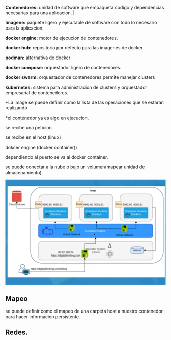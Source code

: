 **Contenedores:** unidad de software que empaqueta codigo y dependencias necesarias para una aplicacion. |

**Imagene:** paquete ligero y ejecutable de software con todo lo necesario para la aplicacion.

**docker engine:** motor de ejecucion de contenedores.

**docker hub:** repositorio por defecto para las imagenes de docker

**podman:** alternativa de docker

**docker compose:** orquestador ligero de contenedores.

**docker swarm:** orquestador de contenedores permite manejar clusters

**kubernetes:** sistema para administracion de clusters y orquestador empresarial de contenedores.

*La image se puede definir como la lista de las operaciones que se estaran realizando

*el contenedor ya es algo en ejecucion.

se recibe una peticion

se recibe en el host (linux)

dokcer engine (docker container))

dependiendo al puerto se va al docker container.

se puede conectar a la nube o bajo un volumen(mapear unidad de almacenamiento).

![1656368848581](image/conceptualizacion/1656368848581.png)

## Mapeo

se puede definir como el mapeo de una carpeta host a nuestro contenedor para hacer informacion persistente.


## Redes.
